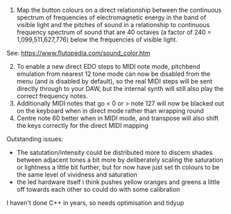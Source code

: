 1) Map the button colours on a direct relationship between the continuous spectrum of frequencies of electromagnetic energy in the band of visible light and the pitches of sound in a relationship to continuous frequency spectrum of sound that are 40 octaves (a factor of 240 = 1,099,511,627,776) below the frequencies of visible light.

See: https://www.flutopedia.com/sound_color.htm

2) To enable a new direct EDO steps to MIDI note mode, pitchbend emulation from nearest 12 tone mode can now be disabled from the menu (and is disabled by default), so the real MIDI steps will be sent directly through to your DAW, but the internal synth will still also play the correct frequency notes.  
3) Additionally MIDI notes that go < 0 or > note 127 will now be blacked out on the keyboard when in direct mode rather than wrapping round
4) Centre note 60 better when in MIDI mode, and transpose will also shift the keys correctly for the direct MIDI mapping

Outstanding issues: 

* The satutation/intensity could be distributed more to discern shades between adjacent tones a bit more by deliberately scaling the saturation or lightness a little bit further, but for now have just set th colours to be the same level of vividness and saturation
* the led hardware itself i think pushes yellow oranges and greens a little off towards each other so could do with some calibration

I haven't done C++ in years, so needs optimisation and tidyup
